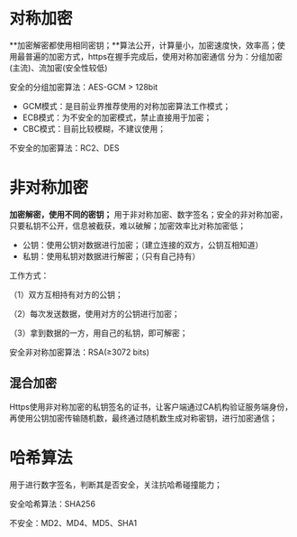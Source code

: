 # 对称加密

**加密解密都使用相同密钥；**算法公开，计算量小，加密速度快，效率高；使用最普遍的加密方式，https在握手完成后，使用对称加密通信
分为：分组加密(主流)、流加密(安全性较低)

安全的分组加密算法：AES-GCM > 128bit 
- GCM模式：是目前业界推荐使用的对称加密算法工作模式；
- ECB模式：为不安全的加密模式，禁止直接用于加密；
- CBC模式：目前比较模糊，不建议使用；

不安全的加密算法：RC2、DES

# 非对称加密

**加密解密，使用不同的密钥；**
用于非对称加密、数字签名；安全的非对称加密，只要私钥不公开，信息被截获，难以破解；加密效率比对称加密低；

- 公钥：使用公钥对数据进行加密；（建立连接的双方，公钥互相知道）
- 私钥：使用私钥对数据进行解密；（只有自己持有）

工作方式：

（1）双方互相持有对方的公钥；

（2）每次发送数据，使用对方的公钥进行加密；

（3）拿到数据的一方，用自己的私钥，即可解密；

  
安全非对称加密算法：RSA(≥3072 bits)


## 混合加密

Https使用非对称加密的私钥签名的证书，让客户端通过CA机构验证服务端身份，再使用公钥加密传输随机数，最终通过随机数生成对称密钥，进行加密通信；


# 哈希算法

用于进行数字签名，判断其是否安全，关注抗哈希碰撞能力；

安全哈希算法：SHA256

不安全：MD2、MD4、MD5、SHA1




